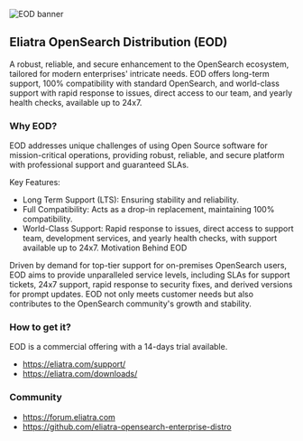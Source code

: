 
![EOD banner](https://github.com/eliatra-opensearch-enterprise-distro/.github/assets/3762447/db125a94-e818-41f9-be70-d2364ba7d9e9)


## Eliatra OpenSearch Distribution (EOD)

A robust,
reliable, and secure enhancement to the OpenSearch ecosystem,
tailored for modern enterprises' intricate needs. EOD offers
long-term support, 100% compatibility with standard OpenSearch,
and world-class support with rapid response to issues, direct
access to our team, and yearly health checks, available up to
24x7.


### Why EOD?

EOD addresses unique challenges of using Open Source software
for mission-critical operations, providing robust, reliable, and
secure platform with professional support and guaranteed SLAs.

Key Features:
- Long Term Support (LTS): Ensuring stability and reliability.
- Full Compatibility: Acts as a drop-in replacement, maintaining 100% compatibility.
- World-Class Support: Rapid response to issues, direct access to support team, development services, and yearly health checks, with support available up to 24x7.
Motivation Behind EOD

Driven by demand for top-tier support for on-premises OpenSearch
users, EOD aims to provide unparalleled service levels,
including SLAs for support tickets, 24x7 support, rapid response
to security fixes, and derived versions for prompt updates. EOD
not only meets customer needs but also contributes to the
OpenSearch community's growth and stability.

### How to get it?

EOD is a commercial offering with a 14-days trial available.

- https://eliatra.com/support/
- https://eliatra.com/downloads/

### Community

- https://forum.eliatra.com
- https://github.com/eliatra-opensearch-enterprise-distro
